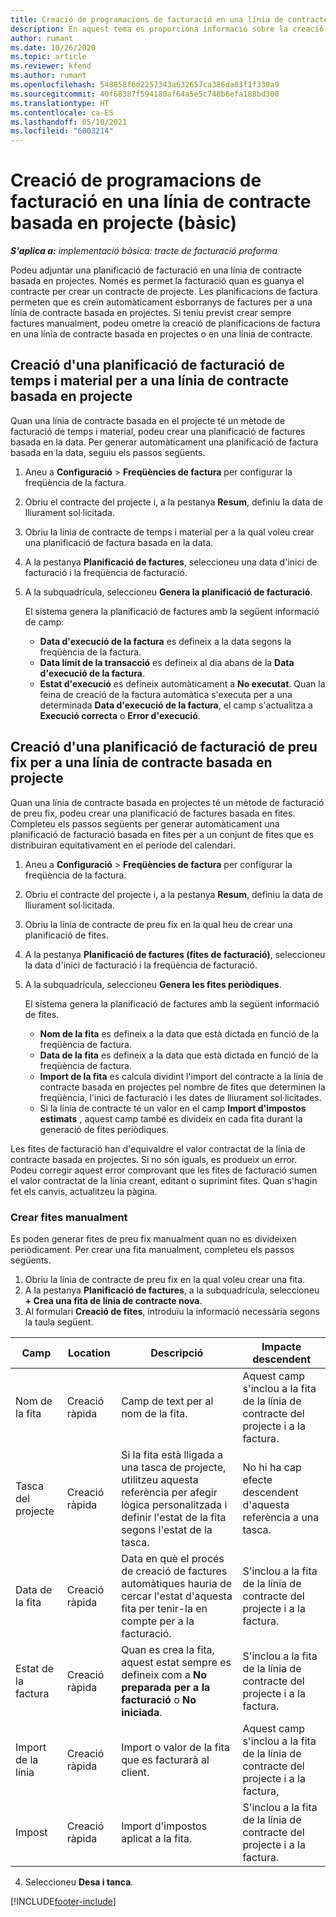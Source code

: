 ```yaml
---
title: Creació de programacions de facturació en una línia de contracte basada en projecte (bàsic)
description: En aquest tema es proporciona informació sobre la creació de planificacions de factures i fites.
author: rumant
ms.date: 10/26/2020
ms.topic: article
ms.reviewer: kfend
ms.author: rumant
ms.openlocfilehash: 548858f6d2257343a632657ca386da03f1f330a9
ms.sourcegitcommit: 40f68387f594180af64a5e5c748b6efa188bd300
ms.translationtype: HT
ms.contentlocale: ca-ES
ms.lasthandoff: 05/10/2021
ms.locfileid: "6003214"
---
```

# <a name="create-invoice-schedules-on-a-project-based-contract-line---lite"></a>Creació de programacions de facturació en una línia de contracte basada en projecte (bàsic)

_**S'aplica a:** implementació bàsica: tracte de facturació proforma_

Podeu adjuntar una planificació de facturació en una línia de contracte basada en projectes. Només es permet la facturació quan es guanya el contracte per crear un contracte de projecte. Les planificacions de factura permeten que es creïn automàticament esborranys de factures per a una línia de contracte basada en projectes. Si teniu previst crear sempre factures manualment, podeu ometre la creació de planificacions de factura en una línia de contracte basada en projectes o en una línia de contracte.

## <a name="create-a-time-and-material-invoice-schedule-for-a-project-based-contract-line"></a>Creació d'una planificació de facturació de temps i material per a una línia de contracte basada en projecte

Quan una línia de contracte basada en el projecte té un mètode de facturació de temps i material, podeu crear una planificació de factures basada en la data. Per generar automàticament una planificació de factura basada en la data, seguiu els passos següents.

1. Aneu a **Configuració** > **Freqüències de factura** per configurar la freqüència de la factura.
2. Obriu el contracte del projecte i, a la pestanya **Resum**, definiu la data de lliurament sol·licitada.
3. Obriu la línia de contracte de temps i material per a la qual voleu crear una planificació de factura basada en la data. 
4. A la pestanya **Planificació de factures**, seleccioneu una data d'inici de facturació i la freqüència de facturació. 
5. A la subquadrícula, seleccioneu **Genera la planificació de facturació**.

    El sistema genera la planificació de factures amb la següent informació de camp:

    - **Data d'execució de la factura** es defineix a la data segons la freqüència de la factura.
    - **Data límit de la transacció** es defineix al dia abans de la **Data d'execució de la factura**.
    - **Estat d'execució** es defineix automàticament a **No executat**. Quan la feina de creació de la factura automàtica s'executa per a una determinada **Data d'execució de la factura**, el camp s'actualitza a **Execució correcta** o **Error d'execució**.

## <a name="create-a-fixed-price-invoice-schedule-for-a-project-based-contract-line"></a>Creació d'una planificació de facturació de preu fix per a una línia de contracte basada en projecte

Quan una línia de contracte basada en projectes té un mètode de facturació de preu fix, podeu crear una planificació de factures basada en fites. Completeu els passos següents per generar automàticament una planificació de facturació basada en fites per a un conjunt de fites que es distribuiran equitativament en el període del calendari.

1. Aneu a **Configuració** > **Freqüències de factura** per configurar la freqüència de la factura.
2. Obriu el contracte del projecte i, a la pestanya **Resum**, definiu la data de lliurament sol·licitada.
3. Obriu la línia de contracte de preu fix en la qual heu de crear una planificació de fites. 
4. A la pestanya **Planificació de factures (fites de facturació)**, seleccioneu la data d'inici de facturació i la freqüència de facturació. 
5. A la subquadrícula, seleccioneu **Genera les fites periòdiques**.

    El sistema genera la planificació de factures amb la següent informació de fites.

    - **Nom de la fita** es defineix a la data que està dictada en funció de la freqüència de factura.
    - **Data de la fita** es defineix a la data que està dictada en funció de la freqüència de factura.
    - **Import de la fita** es calcula dividint l'import del contracte a la línia de contracte basada en projectes pel nombre de fites que determinen la freqüència, l'inici de facturació i les dates de lliurament sol·licitades.
    - Si la línia de contracte té un valor en el camp **Import d'impostos estimats** , aquest camp també es divideix en cada fita durant la generació de fites periòdiques.

Les fites de facturació han d'equivaldre el valor contractat de la línia de contracte basada en projectes. Si no són iguals, es produeix un error. Podeu corregir aquest error comprovant que les fites de facturació sumen el valor contractat de la línia creant, editant o suprimint fites. Quan s'hagin fet els canvis, actualitzeu la pàgina.

### <a name="manually-create-milestones"></a>Crear fites manualment

Es poden generar fites de preu fix manualment quan no es divideixen periòdicament. Per crear una fita manualment, completeu els passos següents.

1. Obriu la línia de contracte de preu fix en la qual voleu crear una fita. 
2. A la pestanya **Planificació de factures**, a la subquadrícula, seleccioneu **+ Crea una fita de línia de contracte nova**.
3. Al formulari **Creació de fites**, introduïu la informació necessària segons la taula següent. 

| Camp | Location | Descripció | Impacte descendent |
| --- | --- | --- | --- |
| Nom de la fita | Creació ràpida | Camp de text per al nom de la fita. | Aquest camp s'inclou a la fita de la línia de contracte del projecte i a la factura. |
| Tasca del projecte | Creació ràpida | Si la fita està lligada a una tasca de projecte, utilitzeu aquesta referència per afegir lògica personalitzada i definir l'estat de la fita segons l'estat de la tasca. | No hi ha cap efecte descendent d'aquesta referència a una tasca. |
| Data de la fita | Creació ràpida | Data en què el procés de creació de factures automàtiques hauria de cercar l'estat d'aquesta fita per tenir-la en compte per a la facturació. | S'inclou a la fita de la línia de contracte del projecte i a la factura. |
| Estat de la factura | Creació ràpida | Quan es crea la fita, aquest estat sempre es defineix com a **No preparada per a la facturació** o **No iniciada**. | S'inclou a la fita de la línia de contracte del projecte i a la factura. |
| Import de la línia | Creació ràpida | Import o valor de la fita que es facturarà al client. | Aquest camp s'inclou a la fita de la línia de contracte del projecte i a la factura, |
| Impost | Creació ràpida | Import d'impostos aplicat a la fita. | S'inclou a la fita de la línia de contracte del projecte i a la factura. |

4. Seleccioneu **Desa i tanca**.


[!INCLUDE[footer-include](../../includes/footer-banner.md)]